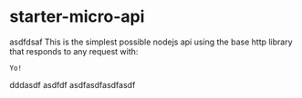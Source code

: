 # starter-micro-api
asdfdsaf
This is the simplest possible nodejs api  using the base http library that responds to any request with:   
```ddd
Yo! 
```
dddasdf
asdfdf
asdfasdfasdfasdf
